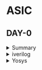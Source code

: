 # ASIC

## DAY-0
<details>
  <summary> Summary</summary>
  Installed all the required tools.
  </details>
<details>
  <summary>iverilog</summary>
Installed iverilog using the below command.
```
sudo apt-get install iverilog
```
![Screenshot from 2023-07-31 10-44-58](https://github.com/akul-star/ASIC/assets/75561390/af78e187-d2b6-4f6b-9f76-e02f39a76ed0)

success

</details>

<details>
  <summary>Yosys</summary>
  
Installed yosys using the below command.
```
$ git clone https://github.com/YosysHQ/yosys.git
$ cd yosys-master 
$ sudo apt install make (If make is not installed please install it) 
$ sudo apt-get install build-essential clang bison flex \
    libreadline-dev gawk tcl-dev libffi-dev git \
    graphviz xdot pkg-config python3 libboost-system-dev \
    libboost-python-dev libboost-filesystem-dev zlib1g-dev
$ make config-gcc
$ make 
$ sudo make install
```
![Screenshot from 2023-07-31 10-51-37](https://github.com/akul-star/ASIC/assets/75561390/6a941985-55f7-436d-b96c-30883cbe1ebf)

Success

</details>



